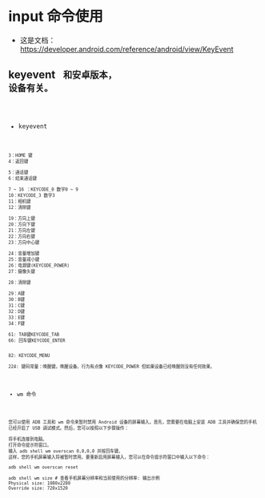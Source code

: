 # input 命令使用 

- 这是文档：https://developer.android.com/reference/android/view/KeyEvent

## keyevent <code> 和安卓版本， 设备有关。

- keyevent <code>

```
3：HOME 键
4：返回键

5：通话键
6：结束通话键

7 ~ 16 ：KEYCODE_0 数字0 ~ 9
10：KEYCODE_3 数字3
11：相机键
12：清除键

19：方向上键
20：方向下键
21：方向左键
22：方向右键
23：方向中心键

24：音量增加键
25：音量减小键
26：电源键(KEYCODE_POWER)
27：摄像头键

28：清除键

29：A键
30：B键
31：C键
32：D键
33：E键
34：F键

61: TAB键KEYCODE_TAB
66: 回车键KEYCODE_ENTER


82: KEYCODE_MENU

224: 键码常量：唤醒键。唤醒设备。行为有点像 KEYCODE_POWER 但如果设备已经唤醒则没有任何效果。

```



- wm 命令

```
您可以使用 ADB 工具和 wm 命令来暂时禁用 Android 设备的屏幕输入。首先，您需要在电脑上安装 ADB 工具并确保您的手机已经开启了 USB 调试模式。然后，您可以按照以下步骤操作：

将手机连接到电脑。
打开命令提示符窗口。
输入 adb shell wm overscan 0,0,0,0 并按回车键。
这样，您的手机屏幕输入将被暂时禁用。要重新启用屏幕输入，您可以在命令提示符窗口中输入以下命令：

adb shell wm overscan reset

adb shell wm size # 查看手机屏幕分辨率和当前使用的分辨率: 输出示例
Physical size: 1080x2280
Override size: 720x1520

```



